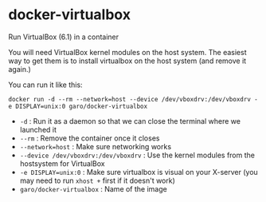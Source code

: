 # docker-virtualbox
Run VirtualBox (6.1) in a container

You will need VirtualBox kernel modules on the host system.
The easiest way to get them is to install virtualbox on the host system (and remove it again.)

You can run it like this:

```docker run -d --rm --network=host --device /dev/vboxdrv:/dev/vboxdrv -e DISPLAY=unix:0 garo/docker-virtualbox```
 
 * `-d` : Run it as a daemon so that we can close the terminal where we launched it
 * `--rm` : Remove the container once it closes
 * `--network=host` : Make sure networking works
 * `--device /dev/vboxdrv:/dev/vboxdrv` : Use the kernel modules from the hostsystem for VirtualBox
 * `-e DISPLAY=unix:0` : Make sure virtualbox is visual on your X-server (you may need to run `xhost +` first if it doesn't work)
 * `garo/docker-virtualbox` : Name of the image
